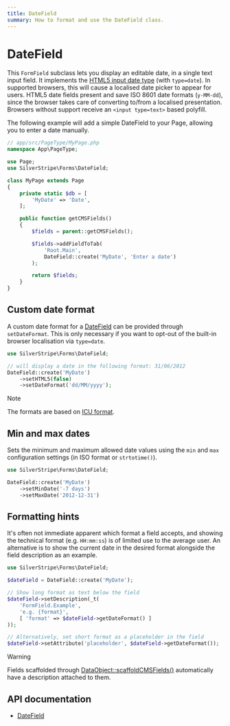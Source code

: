 ```yaml
---
title: DateField
summary: How to format and use the DateField class.
---
```


# DateField

This `FormField` subclass lets you display an editable date, in a single text input field.
It implements the [HTML5 input date type](https://developer.mozilla.org/en-US/docs/Web/HTML/Element/input/date)
(with `type=date`). In supported browsers, this will cause a localised date picker to appear for users.
HTML5 date fields present and save ISO 8601 date formats (`y-MM-dd`),
since the browser takes care of converting to/from a localised presentation.
Browsers without support receive an `<input type=text>` based polyfill.

The following example will add a simple DateField to your Page, allowing you to enter a date manually.

```php
// app/src/PageType/MyPage.php
namespace App\PageType;

use Page;
use SilverStripe\Forms\DateField;

class MyPage extends Page
{
    private static $db = [
        'MyDate' => 'Date',
    ];

    public function getCMSFields()
    {
        $fields = parent::getCMSFields();

        $fields->addFieldToTab(
            'Root.Main',
            DateField::create('MyDate', 'Enter a date')
        );

        return $fields;
    }
}
```

## Custom date format

A custom date format for a [DateField](api:SilverStripe\Forms\DateField) can be provided through `setDateFormat`.
This is only necessary if you want to opt-out of the built-in browser localisation via `type=date`.

```php
use SilverStripe\Forms\DateField;

// will display a date in the following format: 31/06/2012
DateField::create('MyDate')
    ->setHTML5(false)
    ->setDateFormat('dd/MM/yyyy');
```

> [!NOTE]
> The formats are based on [ICU format](https://unicode-org.github.io/icu/userguide/format_parse/datetime/#simpledateformat).

## Min and max dates

Sets the minimum and maximum allowed date values using the `min` and `max` configuration settings (in ISO format or
`strtotime()`).

```php
use SilverStripe\Forms\DateField;

DateField::create('MyDate')
    ->setMinDate('-7 days')
    ->setMaxDate('2012-12-31')
```

## Formatting hints

It's often not immediate apparent which format a field accepts, and showing the technical format (e.g. `HH:mm:ss`) is
of limited use to the average user. An alternative is to show the current date in the desired format alongside the
field description as an example.

```php
use SilverStripe\Forms\DateField;

$dateField = DateField::create('MyDate');

// Show long format as text below the field
$dateField->setDescription(_t(
    'FormField.Example',
    'e.g. {format}',
    [ 'format' => $dateField->getDateFormat() ]
));

// Alternatively, set short format as a placeholder in the field
$dateField->setAttribute('placeholder', $dateField->getDateFormat());
```

> [!WARNING]
> Fields scaffolded through [DataObject::scaffoldCMSFields()](api:SilverStripe\ORM\DataObject::scaffoldCMSFields()) automatically have a description attached to them.

## API documentation

- [DateField](api:SilverStripe\Forms\DateField)
